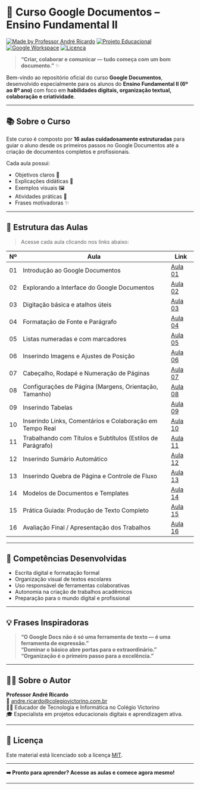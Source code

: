 # 📝 Curso Google Documentos – Ensino Fundamental II

[![Made by Professor André Ricardo](https://img.shields.io/badge/autor-Prof.%20André%20Ricardo-blue)](mailto:andre.ricardo@colegiovictorino.com.br)
[![Projeto Educacional](https://img.shields.io/badge/tipo-educacional-success)](#)
[![Google Workspace](https://img.shields.io/badge/ferramenta-Google%20Docs-red)](https://docs.google.com)
[![Licença](https://img.shields.io/badge/licen%C3%A7a-MIT-lightgrey)](LICENSE)

> **“Criar, colaborar e comunicar — tudo começa com um bom documento.”** ✨

Bem-vindo ao repositório oficial do curso **Google Documentos**, desenvolvido especialmente para os alunos do **Ensino Fundamental II (6º ao 8º ano)** com foco em **habilidades digitais, organização textual, colaboração e criatividade**.

---

## 📚 Sobre o Curso

Este curso é composto por **16 aulas cuidadosamente estruturadas** para guiar o aluno desde os primeiros passos no Google Documentos até a criação de documentos completos e profissionais.

Cada aula possui:
- Objetivos claros 🎯  
- Explicações didáticas 📘  
- Exemplos visuais 🖼️  
- Atividades práticas 🧪  
- Frases motivadoras ✨

---

## 📂 Estrutura das Aulas

> Acesse cada aula clicando nos links abaixo:

| Nº   | Aula                                                        | Link                  |
| ---- | ----------------------------------------------------------- | --------------------- |
| 01   | Introdução ao Google Documentos                             | [Aula 01](aula-01.md) |
| 02   | Explorando a Interface do Google Documentos                 | [Aula 02](aula-02.md) |
| 03   | Digitação básica e atalhos úteis                            | [Aula 03](aula-03.md) |
| 04   | Formatação de Fonte e Parágrafo                             | [Aula 04](aula-04.md) |
| 05   | Listas numeradas e com marcadores                           | [Aula 05](aula-05.md) |
| 06   | Inserindo Imagens e Ajustes de Posição                      | [Aula 06](aula-06.md) |
| 07   | Cabeçalho, Rodapé e Numeração de Páginas                    | [Aula 07](aula-07.md) |
| 08   | Configurações de Página (Margens, Orientação, Tamanho)      | [Aula 08](aula-08.md) |
| 09   | Inserindo Tabelas                                           | [Aula 09](aula-09.md) |
| 10   | Inserindo Links, Comentários e Colaboração em Tempo Real    | [Aula 10](aula-10.md) |
| 11   | Trabalhando com Títulos e Subtítulos (Estilos de Parágrafo) | [Aula 11](aula-11.md) |
| 12   | Inserindo Sumário Automático                                | [Aula 12](aula-12.md) |
| 13   | Inserindo Quebra de Página e Controle de Fluxo              | [Aula 13](aula-13.md) |
| 14   | Modelos de Documentos e Templates                           | [Aula 14](aula-14.md) |
| 15   | Prática Guiada: Produção de Texto Completo                  | [Aula 15](aula-15.md) |
| 16   | Avaliação Final / Apresentação dos Trabalhos                | [Aula 16](aula-16.md) |

---

## 🚀 Competências Desenvolvidas

- Escrita digital e formatação formal
- Organização visual de textos escolares
- Uso responsável de ferramentas colaborativas
- Autonomia na criação de trabalhos acadêmicos
- Preparação para o mundo digital e profissional

---

## 💡 Frases Inspiradoras

> **“O Google Docs não é só uma ferramenta de texto — é uma ferramenta de expressão.”**  
> **“Dominar o básico abre portas para o extraordinário.”**  
> **“Organização é o primeiro passo para a excelência.”**

---

## 🙋‍♂️ Sobre o Autor

**Professor André Ricardo**  
📧 [andre.ricardo@colegiovictorino.com.br](mailto:andre.ricardo@colegiovictorino.com.br)  
👨‍🏫 Educador de Tecnologia e Informática no Colégio Victorino  
🎓 Especialista em projetos educacionais digitais e aprendizagem ativa.

---

## 🧾 Licença

Este material está licenciado sob a licença [MIT](LICENSE).

---

**➡️ Pronto para aprender? Acesse as aulas e comece agora mesmo!**

---